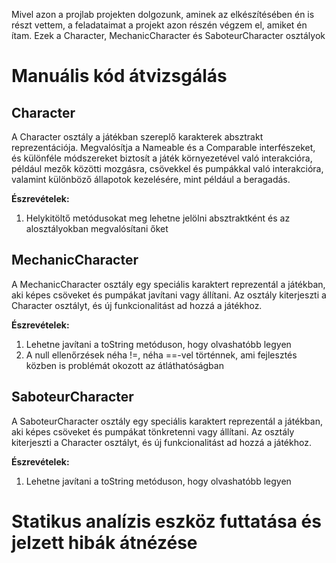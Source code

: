Mivel azon a projlab projekten dolgozunk, aminek az elkészítésében én is részt vettem, a feladataimat a projekt azon részén végzem el, amiket én ítam.
Ezek a Character, MechanicCharacter és SaboteurCharacter osztályok

# Manuális kód átvizsgálás

## Character

A Character osztály a játékban szereplő karakterek absztrakt reprezentációja. Megvalósítja a Nameable és a Comparable<Character> interfészeket, és különféle módszereket biztosít a játék környezetével való interakcióra, például mezők közötti mozgásra, csövekkel és pumpákkal való interakcióra, valamint különböző állapotok kezelésére, mint például a beragadás.

**Észrevételek:**
1. Helykitöltő metódusokat meg lehetne jelölni absztraktként és az alosztályokban megvalósítani őket

## MechanicCharacter

A MechanicCharacter osztály egy speciális karaktert reprezentál a játékban, aki képes csöveket és pumpákat javítani vagy állítani. Az osztály kiterjeszti a Character osztályt, és új funkcionalitást ad hozzá a játékhoz.

**Észrevételek:**
1. Lehetne javítani a toString metóduson, hogy olvashatóbb legyen
2. A null ellenőrzések néha !=, néha ==-vel történnek, ami fejlesztés közben is problémát okozott az átláthatóságban

## SaboteurCharacter

A SaboteurCharacter osztály egy speciális karaktert reprezentál a játékban, aki képes csöveket és pumpákat tönkretenni vagy állítani. Az osztály kiterjeszti a Character osztályt, és új funkcionalitást ad hozzá a játékhoz.

**Észrevételek:**
1. Lehetne javítani a toString metóduson, hogy olvashatóbb legyen

# Statikus analízis eszköz futtatása és jelzett hibák átnézése

